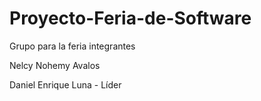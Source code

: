 # Proyecto-Feria-de-Software

Grupo para la feria 
integrantes


Nelcy Nohemy Avalos 


Daniel Enrique Luna - Líder 
